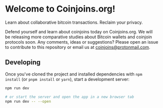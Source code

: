 # Welcome to Coinjoins.org!

Learn about collaborative bitcoin transactions. Reclaim your privacy. 

Defend yourself and learn about coinjoins today on Coinjoins.org. We will be releasing more comparative studies about Bitcoin wallets and coinjoin protocols soon. Any comments, ideas or suggestions? Please open an issue to contribute to this repository or email us at coinjoins@protonmail.com. 

## Developing

Once you've cloned the project and installed dependencies with `npm install` (or `pnpm install` or `yarn`), start a development server:

```bash
npm run dev

# or start the server and open the app in a new browser tab
npm run dev -- --open
```
